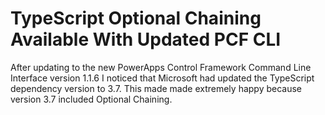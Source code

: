 
# TypeScript Optional Chaining Available With Updated PCF CLI

After updating to the new PowerApps Control Framework Command Line Interface version 1.1.6 I noticed that Microsoft had updated the TypeScript dependency version to 3.7.  This made made extremely happy because version 3.7 included Optional Chaining.  
<!--stackedit_data:
eyJoaXN0b3J5IjpbLTE1ODc1Mzc3MDJdfQ==
-->